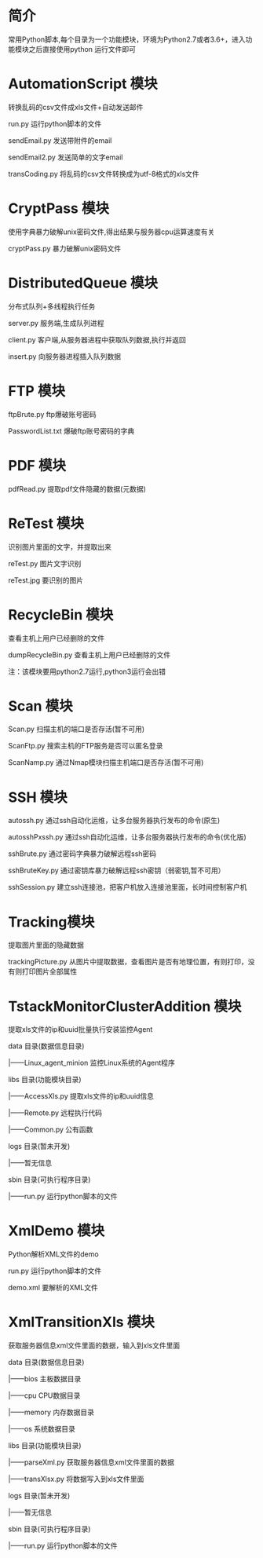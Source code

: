 # 简介
 
常用Python脚本,每个目录为一个功能模块，环境为Python2.7或者3.6+，进入功能模块之后直接使用python 运行文件即可

# AutomationScript 模块

转换乱码的csv文件成xls文件+自动发送邮件

run.py 运行python脚本的文件

sendEmail.py 发送带附件的email

sendEmail2.py 发送简单的文字email

transCoding.py 将乱码的csv文件转换成为utf-8格式的xls文件

# CryptPass 模块

使用字典暴力破解unix密码文件,得出结果与服务器cpu运算速度有关

cryptPass.py 暴力破解unix密码文件

# DistributedQueue 模块

分布式队列+多线程执行任务

server.py 服务端,生成队列进程

client.py 客户端,从服务器进程中获取队列数据,执行并返回

insert.py 向服务器进程插入队列数据

# FTP 模块

ftpBrute.py ftp爆破账号密码

PasswordList.txt 爆破ftp账号密码的字典

# PDF 模块

pdfRead.py 提取pdf文件隐藏的数据(元数据)

# ReTest 模块

识别图片里面的文字，并提取出来

reTest.py 图片文字识别

reTest.jpg 要识别的图片

# RecycleBin 模块

查看主机上用户已经删除的文件

dumpRecycleBin.py 查看主机上用户已经删除的文件

注：该模块要用python2.7运行,python3运行会出错

# Scan 模块

Scan.py 扫描主机的端口是否存活(暂不可用)

ScanFtp.py 搜索主机的FTP服务是否可以匿名登录

ScanNamp.py 通过Nmap模块扫描主机端口是否存活(暂不可用)

# SSH 模块

autossh.py 通过ssh自动化运维，让多台服务器执行发布的命令(原生)

autosshPxssh.py 通过ssh自动化运维，让多台服务器执行发布的命令(优化版)

sshBrute.py 通过密码字典暴力破解远程ssh密码

sshBruteKey.py 通过密钥库暴力破解远程ssh密钥（弱密钥,暂不可用）

sshSession.py 建立ssh连接池，把客户机放入连接池里面，长时间控制客户机

#  Tracking模块

提取图片里面的隐藏数据

trackingPicture.py 从图片中提取数据，查看图片是否有地理位置，有则打印，没有则打印图片全部属性

# TstackMonitorClusterAddition 模块

提取xls文件的ip和uuid批量执行安装监控Agent

data 目录(数据信息目录)

|——Linux_agent_minion 监控Linux系统的Agent程序

libs 目录(功能模块目录)

|——AccessXls.py 提取xls文件的ip和uuid信息

|——Remote.py 远程执行代码

|——Common.py 公有函数

logs 目录(暂未开发)

|——暂无信息

sbin 目录(可执行程序目录)

|——run.py 运行python脚本的文件

# XmlDemo 模块

Python解析XML文件的demo

run.py 运行python脚本的文件

demo.xml 要解析的XML文件

# XmlTransitionXls 模块

获取服务器信息xml文件里面的数据，输入到xls文件里面

data 目录(数据信息目录)

|——bios 主板数据目录

|——cpu CPU数据目录

|——memory 内存数据目录

|——os 系统数据目录

libs 目录(功能模块目录)

|——parseXml.py 获取服务器信息xml文件里面的数据

|——transXlsx.py 将数据写入到xls文件里面

logs 目录(暂未开发)

|——暂无信息

sbin 目录(可执行程序目录)

|——run.py 运行python脚本的文件
